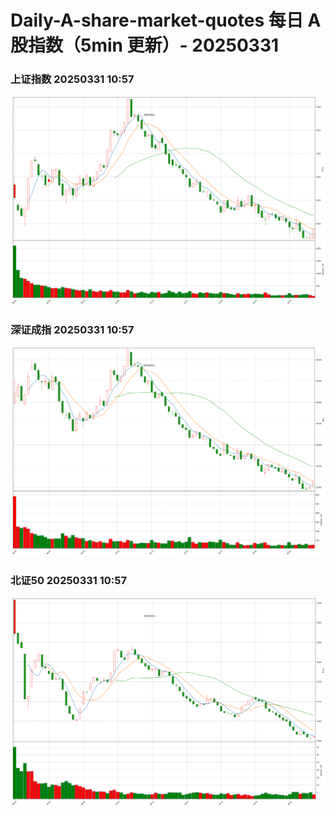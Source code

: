 
# Daily-A-share-market-quotes 每日 A 股指数（5min 更新）- 20250331

### 上证指数 20250331 10:57
![](./fig/2025/3/20250331-sh000001.png)

### 深证成指 20250331 10:57
![](./fig/2025/3/20250331-sz399001.png)

### 北证50 20250331 10:57
![](./fig/2025/3/20250331-bj899050.png)

